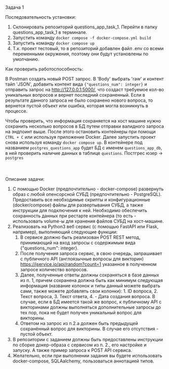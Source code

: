 Задача 1

Последовательность установки:

1) Склонировать репозиторий questions_app_task_1. Перейти в папку questions_app_task_1 в терминале.
2) Запустить команду ```docker compose -f docker-compose.yml build```
3) Запустить команду ```docker compose up```
4) Т.к. проект тестовый, то в репозиторий добавлен файл .env со всеми переменными окружения, поэтому они будут установлены по умолчанию.

Как проверить работоспособность:

В Postman создать новый POST запрос. В 'Body' выбрать 'raw' и контент тайп 'JSON', добавить контент вида ```{"questions_num": integer}```
и отправить запрос на http://127.0.0.1:5000/, что создаст требуемое кол-во уникальных вопросов и вернет последний сохраненный. Если 
в результате данного запроса не было сохранено нового вопроса, то вернется пустой объект или ошибка, которая могла возникнуть в процессе.

Чтобы проверить, что информация сохраняется на хост машине нужно сохранить несколько вопросов в БД путем отправки валидного запроса на 
эндпоинт выше. После этого остановить контейнеры при помощи ```CTRL + C``` или используя приложение Docker.
Далее запустить проект снова используя команду ```docker compose up```. В контейнере под названием ```postgres_questions_app``` будет
БД с именем ```questions_app_db```, в ней проверить наличие данных в таблице ```questions```. Постгрес юзер -> ```postgres```
\
\
\
\
Описание задачи:
1. С помощью Docker (предпочтительно - docker-compose) развернуть образ с любой опенсорсной СУБД (предпочтительно - PostgreSQL).
Предоставить все необходимые скрипты и конфигурационные (docker/compose) файлы для развертывания СУБД, а также инструкции для подключения к ней.
Необходимо обеспечить сохранность данных при рестарте контейнера (то есть - использовать volume-ы для хранения файлов СУБД на хост-машине.
2. Реализовать на Python3 веб сервис (с помощью FastAPI или Flask, например), выполняющий следующие функции:
    1. В сервисе должно быть реализован POST REST метод, принимающий на вход запросы
   с содержимым вида {"questions_num": integer}.
    2. После получения запроса сервис, в свою очередь, запрашивает с публичного API (англоязычные вопросы для викторин) https://jservice.io/api/random?count=1
указанное в полученном запросе количество вопросов.
    3. Далее, полученные ответы должны сохраняться в базе данных из п. 1, причем сохранена должна быть как минимум следующая информация
(название колонок и типы данный можете выбрать сами, также можете добавлять свои колонки): 1. ID вопроса, 2. Текст вопроса, 3. Текст ответа, 4. - Дата создания вопроса.
В случае, если в БД имеется такой же вопрос, к публичному API с викторинами должны выполняться дополнительные запросы до тех пор, пока не будет
получен уникальный вопрос для викторины.
    4. Ответом на запрос из п.2.a должен быть предыдущей сохранённый вопрос для викторины. В случае его отсутствия - пустой объект.
3. В репозитории с заданием должны быть предоставлены инструкции по сборке докер-образа с сервисом из п. 2., его настройке и запуску.
А также пример запроса к POST API сервиса.
4. Желательно, если при выполнении задания вы будете использовать docker-compose, SQLAalchemy,  пользоваться аннотацией типов.
